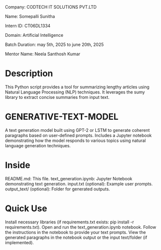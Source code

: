 Company: CODTECH IT SOLUTIONS PVT.LTD

Name: Somepalli Sunitha

Intern ID: CT06DL1334

Domain: Artificial Intelligence

Batch Duration: may 5th, 2025 to june 20th, 2025

Mentor Name: Neela Santhosh Kumar

# Description
This Python script provides a tool for summarizing lengthy articles using Natural Language Processing (NLP) techniques. It leverages the sumy library to extract concise summaries from input text.

# GENERATIVE-TEXT-MODEL
A text generation model built using GPT-2 or LSTM to generate coherent paragraphs based on user-defined prompts. Includes a Jupyter notebook demonstrating how the model responds to various topics using natural language generation techniques.

# Inside
README.md: This file.
text_generation.ipynb: Jupyter Notebook demonstrating text generation.
input.txt (optional): Example user prompts.
output_text/ (optional): Folder for generated outputs.

# Quick Use
Install necessary libraries (if requirements.txt exists: pip install -r requirements.txt).
Open and run the text_generation.ipynb notebook.
Follow the instructions in the notebook to provide your text prompts.
View the generated paragraphs in the notebook output or the input text/folder (if implemented).
